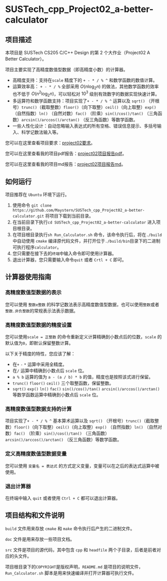 # SUSTech_cpp_Project02_a-better-calculator

## 项目描述

本项目是 SUSTech CS205 C/C++ Design 的第 2 个大作业（Project02 A Better Calculator）。

项目主要实现了高精度数值型数据（即高精度小数）的计算器。

- 高精度支持：支持在`scale` 精度下的 `+ - * / % ^` 和数学函数的数值计算。
- 运算效率高： `+ - * / %` 全部采用 $O(n \log_2 n)$ 的做法，其他数学函数的效率也不低于 $O(n^2 \log_2 n)$，可以轻松对 $10^3$ 级别有效数字的数据实现快速计算。
- 多运算符和数学函数支持：项目实现了`+ - * / % ^` 运算以及 `sqrt()` （开根号）`trunc()`（截取整数）`floor()`（向下取整）`ceil()`（向上取整）`exp()` （自然指数）`ln()` （自然对数）`fac()` （阶乘）`sin()/cos()/tan()` （三角函数）`arcsin()/arccos()/arctan()` （反三角函数）等数学函数。
- 一些人性化设计：自动忽略输入表达式的所有空格、错误信息提示、多括号输入、科学记数法输入等。

您可以在这里查看项目要求：[project02要求](https://github.com/Maystern/SUSTech_cpp_Project02_a-better-calculator/blob/master/doc/project2.pdf)。

您可以在这里查看我的项目pdf报告：[project02项目报告pdf](https://github.com/Maystern/SUSTech_cpp_Project02_a-better-calculator/blob/master/doc/Project02%20A%20Better%20Calculator.pdf)。

您可以在这里查看我的项目md报告：[project02项目报告md](https://github.com/Maystern/SUSTech_cpp_Project02_a-better-calculator/blob/master/doc/Project02%20A%20Better%20Calculator.md)。


## 如何运行

项目推荐在 `Ubuntu` 环境下运行。

1. 使用命令  `git clone https://github.com/Maystern/SUSTech_cpp_Project02_a-better-calculator.git` 将项目下载到当前目录。
2. 在当前目录下执行`cd SUSTech_cpp_Project02_a-better-calculator` 进入项目根目录。
3. 在项目根目录执行`sh Run_Calculator.sh` 命令，该命令执行后，将在`./build`中自动使用 `cmake` 编译原代码文件，并打开位于`./build/bin`目录下的二进制可执行程序`calculator`。
4. 您只需要在接下去的`终端`中输入命令即可使用计算器。
5. 退出计算器，您只需要输入命令`quit` 或者 `Crtl + C` 即可。

## 计算器使用指南

### 高精度数值型数据的表示

您可以使用 `整数e整数` 的科学记数法表示高精度数值型数据，也可以使用`整数`或者`整数.非负整数`的常规表示法表示数据。

### 高精度数值型数据的精度设置

您可以使用`scale = 正整数` 的命令重新定义计算精确到小数点后的位数，`scale` 的默认值为`0`，即默认保留整数计算。

以下关于精度的特性，您应该了解：
- 在`+` `-` `*` 运算中采用全精度。
- 在`/` 运算中精确到小数点后 `scale` 位。
- `a % b` 运算的值为 `a - (a / b) * b` 的值，精度也是按照该式进行保留。
- `trunc()` `floor()` `ceil()` 三个取整函数，保留整数。
-  `sqrt()`  `exp()`  `ln()`  `fac()`  `sin()/cos()/tan()`  `arcsin()/arccos()/arctan()` 等数学函数运算中精确到小数点后 `scale` 位。


### 高精度数值型数据支持的计算

项目实现了`+ - * / % ^` 基本算术运算以及 `sqrt()` （开根号）`trunc()`（截取整数）`floor()`（向下取整）`ceil()`（向上取整）`exp()` （自然指数）`ln()` （自然对数）`fac()` （阶乘）`sin()/cos()/tan()` （三角函数）`arcsin()/arccos()/arctan()` （反三角函数）等数学函数。

### 定义高精度数值型数据变量

您可以使用 `变量名 = 表达式` 的方式定义变量，变量可以在之后的表达式运算中被使用。

### 退出计算器

在终端中输入 `quit` 或者使用 `Ctrl + C` 都可以退出计算器。

## 项目结构和文件说明

`build` 文件用来存放 `cmake` 和 `make` 命令执行后产生的二进制文件。

`doc` 文件是用来存放一些项目文档。

`src` 文件是项目的源代码，其中包含 `cpp` 和 `headfile` 两个子目录，后者是前者对应的头文件。

项目根目录下的`COPYRIGHT`是版权声明，`README.md` 是项目的说明文件，`Run_Calculator.sh` 脚本是用来快速编译并打开计算器可执行文件。

